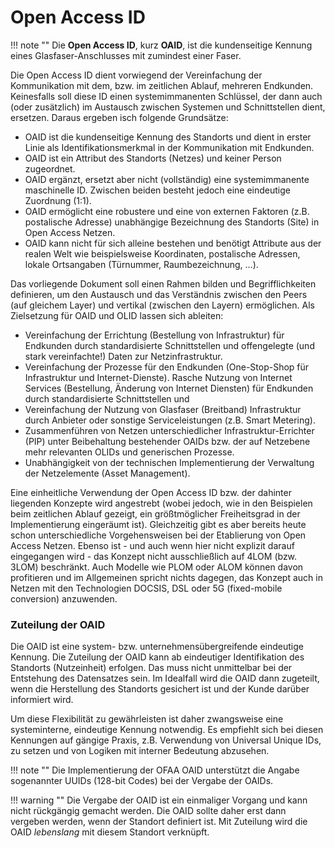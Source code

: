 # Open Access ID

!!! note ""
    Die __Open Access ID__, kurz __OAID__, ist die kundenseitige Kennung eines Glasfaser-Anschlusses mit zumindest einer Faser.

<!--
Beginnend mit einer Einleitung zu den Grundsätzen und Zielen einer Open Access ID werden nachfolgend die Begriffe Faser Identifier und Domain Identifier eingeführt und das Thema Nutzeinheit vs. Gebäude beleuchtet. Wie in den vorangegangenen Ausführungen erläutert, ist die Bezeichnung des Faserlinks in jedem Fall notwendig. Ein solcher Faserlink wird über den Open Link Identifier, kurz OLID, repräsentiert. Ausgehend von der Hypothese, dass OAIDs sich auf eine Nutzeinheit (aus Kundensicht) beziehen folgen im Anschluss daran technische Anforderungen an die Open Access ID selbst. Nicht Teil dieses Dokuments sind die notwendigen Vergabeprozesse (_Ziehen einer OAID_) sowie tiefergehende technische Details. Diese sind Sache der jeweiligen Implementierung. Das Kapitel schließt mit praktischen Beispielen für OAIDs ab.
-->

Die Open Access ID dient vorwiegend der Vereinfachung der Kommunikation mit dem, bzw. im zeitlichen Ablauf, mehreren Endkunden. Keinesfalls soll diese ID einen systemimmanenten Schlüssel, der dann auch (oder zusätzlich) im Austausch zwischen Systemen und Schnittstellen dient, ersetzen. Daraus ergeben isch folgende Grundsätze:

- OAID ist die kundenseitige Kennung des Standorts und dient in erster Linie als Identifikationsmerkmal in der Kommunikation mit Endkunden.
- OAID ist ein Attribut des Standorts (Netzes) und keiner Person zugeordnet.
- OAID ergänzt, ersetzt aber nicht (vollständig) eine systemimmanente maschinelle ID. Zwischen beiden besteht jedoch eine eindeutige Zuordnung (1:1).
- OAID ermöglicht eine robustere und eine von externen Faktoren (z.B. postalische Adresse) unabhängige Bezeichnung des Standorts (Site) in Open Access Netzen.
- OAID kann nicht für sich alleine bestehen und benötigt Attribute aus der realen Welt wie beispielsweise Koordinaten, postalische Adressen, lokale Ortsangaben (Türnummer, Raumbezeichnung, …).

Das vorliegende Dokument soll einen Rahmen bilden und Begrifflichkeiten definieren, um den Austausch und das Verständnis zwischen den Peers (auf gleichem Layer) und vertikal (zwischen den Layern) ermöglichen. Als Zielsetzung für OAID und OLID lassen sich ableiten:

- Vereinfachung der Errichtung (Bestellung von Infrastruktur) für Endkunden durch standardisierte Schnittstellen und offengelegte (und stark vereinfachte!) Daten zur Netzinfrastruktur.
- Vereinfachung der Prozesse für den Endkunden (One-Stop-Shop für Infrastruktur und Internet-Dienste). Rasche Nutzung von Internet Services (Bestellung, Änderung von Internet Diensten) für Endkunden durch standardisierte Schnittstellen und
- Vereinfachung der Nutzung von Glasfaser (Breitband) Infrastruktur durch Anbieter oder sonstige Serviceleistungen (z.B. Smart Metering).
- Zusammenführen von Netzen unterschiedlicher Infrastruktur-Errichter (PIP) unter Beibehaltung bestehender OAIDs bzw. der auf Netzebene mehr relevanten OLIDs und generischen Prozesse.
- Unabhängigkeit von der technischen Implementierung der Verwaltung der Netzelemente (Asset Management).

Eine einheitliche Verwendung der Open Access ID bzw. der dahinter liegenden Konzepte wird angestrebt (wobei jedoch, wie in den Beispielen beim zeitlichen Ablauf gezeigt, ein größtmöglicher Freiheitsgrad in der Implementierung eingeräumt ist). Gleichzeitig gibt es aber bereits heute schon unterschiedliche Vorgehensweisen bei der Etablierung von Open Access Netzen. Ebenso ist - und auch wenn hier nicht explizit darauf eingegangen wird - das Konzept nicht ausschließlich auf 4LOM (bzw. 3LOM) beschränkt. Auch Modelle wie PLOM oder ALOM können davon profitieren und im Allgemeinen spricht nichts dagegen, das Konzept auch in Netzen mit den Technologien DOCSIS, DSL oder 5G (fixed-mobile conversion) anzuwenden.


### Zuteilung der OAID

Die OAID ist eine system- bzw. unternehmensübergreifende eindeutige Kennung. Die Zuteilung der OAID kann ab eindeutiger Identifikation des Standorts (Nutzeinheit) erfolgen. Das muss nicht unmittelbar bei der Entstehung des Datensatzes sein. Im Idealfall wird die OAID dann zugeteilt, wenn die Herstellung des Standorts gesichert ist und der Kunde darüber informiert wird. 

Um diese Flexibilität zu gewährleisten ist daher zwangsweise eine systeminterne, eindeutige Kennung notwendig. Es empfiehlt sich bei diesen Kennungen auf gängige Praxis, z.B. Verwendung von Universal Unique IDs, zu setzen und von Logiken mit interner Bedeutung abzusehen.

!!! note ""
    Die Implementierung der OFAA OAID unterstützt die Angabe sogenannter UUIDs (128-bit Codes) bei der Vergabe der OAIDs.

!!! warning ""
    Die Vergabe der OAID ist ein einmaliger Vorgang und kann nicht rückgängig gemacht werden. Die OAID sollte daher erst dann vergeben werden, wenn der Standort definiert ist. Mit Zuteilung wird die OAID _lebenslang_ mit diesem Standort verknüpft.

